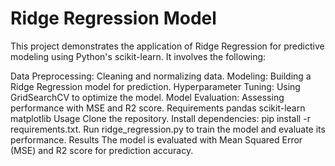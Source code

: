 # Ridge Regression Model
This project demonstrates the application of Ridge Regression for predictive modeling using Python's scikit-learn. It involves the following:

Data Preprocessing: Cleaning and normalizing data.
Modeling: Building a Ridge Regression model for prediction.
Hyperparameter Tuning: Using GridSearchCV to optimize the model.
Model Evaluation: Assessing performance with MSE and R2 score.
Requirements
pandas
scikit-learn
matplotlib
Usage
Clone the repository.
Install dependencies: pip install -r requirements.txt.
Run ridge_regression.py to train the model and evaluate its performance.
Results
The model is evaluated with Mean Squared Error (MSE) and R2 score for prediction accuracy.
